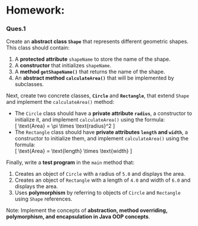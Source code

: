 # Homework:
### Ques.1 

Create an **abstract class `Shape`** that represents different geometric shapes. This class should contain:  
1. A **protected attribute** `shapeName` to store the name of the shape.  
2. A **constructor** that initializes `shapeName`.  
3. A **method `getShapeName()`** that returns the name of the shape.  
4. An **abstract method `calculateArea()`** that will be implemented by subclasses.  

Next, create two concrete classes, **`Circle`** and **`Rectangle`**, that extend `Shape` and implement the `calculateArea()` method:  
- The `Circle` class should have a **private attribute `radius`**, a constructor to initialize it, and implement `calculateArea()` using the formula:  
  \[
  \text{Area} = \pi \times \text{radius}^2
  \]  
- The `Rectangle` class should have **private attributes `length` and `width`**, a constructor to initialize them, and implement `calculateArea()` using the formula:  
  \[
  \text{Area} = \text{length} \times \text{width}
  \]  

Finally, write a **test program** in the `main` method that:  
1. Creates an object of `Circle` with a radius of `5.0` and displays the area.  
2. Creates an object of `Rectangle` with a length of `4.0` and width of `6.0` and displays the area.  
3. Uses **polymorphism** by referring to objects of `Circle` and `Rectangle` using `Shape` references.  


Note: Implement the concepts of **abstraction, method overriding, polymorphism, and encapsulation in Java OOP concepts**.
